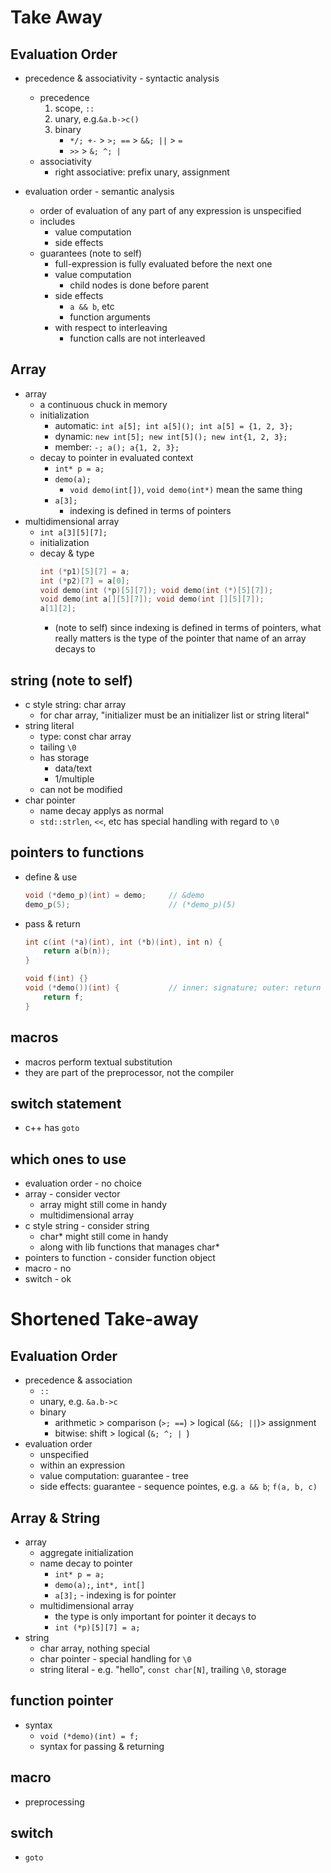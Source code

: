 Take Away
================================================================================
## Evaluation Order
* precedence & associativity - syntactic analysis
    * precedence
        1. scope, `::`
        2. unary, e.g.`&a.b->c()`
        3. binary
            * `*/; +-` > `>; ==` > `&&; ||` > `=`
            * `>>` > `&; ^; |`
    * associativity
        * right associative: prefix unary, assignment

* evaluation order - semantic analysis
    * order of evaluation of any part of any expression is unspecified
    * includes
        * value computation
        * side effects
    * guarantees (note to self)
        * full-expression is fully evaluated before the next one
        * value computation 
            * child nodes is done before parent
        * side effects 
            * `a && b`, etc
            * function arguments
        * with respect to interleaving
            * function calls are not interleaved

## Array 
* array
    * a continuous chuck in memory
    * initialization
        * automatic: `int a[5]; int a[5](); int a[5] = {1, 2, 3};`
        * dynamic: `new int[5]; new int[5](); new int{1, 2, 3};`
        * member: `-; a(); a{1, 2, 3}; `
    * decay to pointer in evaluated context
        * `int* p = a;`
        * `demo(a);`
            * `void demo(int[])`, `void demo(int*)` mean the same thing
        * `a[3];`
            * indexing is defined in terms of pointers 
* multidimensional array
    * `int a[3][5][7];`
    * initialization
    * decay & type
        ```cpp
        int (*p1)[5][7] = a;
        int (*p2)[7] = a[0];
        void demo(int (*p)[5][7]); void demo(int (*)[5][7]);
        void demo(int a[][5][7]); void demo(int [][5][7]);
        a[1][2];
        ```
        * (note to self) since indexing is defined in terms of pointers, what 
        really matters is the type of the pointer that name of an array decays to

## string (note to self) 
* c style string: char array
    * for char array, "initializer must be an initializer list or string literal"
* string literal 
    * type: const char array
    * tailing `\0`
    * has storage
        * data/text
        * 1/multiple
    * can not be modified
* char pointer
    * name decay applys as normal
    * `std::strlen`, `<<`, etc has special handling with regard to `\0`

## pointers to functions
* define & use
    ```cpp
    void (*demo_p)(int) = demo;     // &demo
    demo_p(5);                      // (*demo_p)(5)
    ```
* pass & return
    ```cpp
    int c(int (*a)(int), int (*b)(int), int n) {
        return a(b(n));
    }

    void f(int) {}
    void (*demo())(int) {           // inner: signature; outer: return type
        return f;
    }
    ```

## macros
* macros perform textual substitution
* they are part of the preprocessor, not the compiler

## switch statement
* c++ has `goto`

## which ones to use
* evaluation order - no choice
* array - consider vector
    * array might still come in handy
    * multidimensional array
* c style string - consider string
    * char* might still come in handy
    * along with lib functions that manages char*
* pointers to function - consider function object
* macro - no
* switch - ok

Shortened Take-away
================================================================================
## Evaluation Order
* precedence & association
    * `::`
    * unary, e.g. `&a.b->c`
    * binary
        * arithmetic > comparison (`>; ==`) > logical (`&&; ||`)> assignment
        * bitwise: shift > logical (`&; ^; | `)
* evaluation order
    * unspecified
    * within an expression
    * value computation: guarantee - tree
    * side effects: guarantee - sequence pointes, e.g. `a && b`; `f(a, b, c)`

## Array & String
* array
    * aggregate initialization
    * name decay to pointer
        * `int* p = a;`
        * `demo(a);`, `int*, int[]`
        * `a[3];` - indexing is for pointer
    * multidimensional array
        * the type is only important for pointer it decays to 
        * `int (*p)[5][7] = a;`
* string
    * char array, nothing special
    * char pointer - special handling for `\0`
    * string literal - e.g. "hello", `const char[N]`, trailing `\0`, storage

## function pointer
* syntax
    * `void (*demo)(int) = f;`
    * syntax for passing & returning

## macro
* preprocessing

## switch
* `goto`
